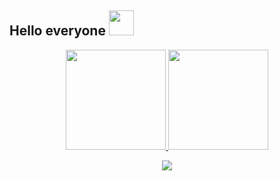 
## Hello everyone <img height="40" src="https://media.tenor.com/VRr39cVS3AkAAAAd/cat-is-vibin.gif"/>


<div align="center">
	<a href="https://github.com/Cralos9">
 	<img height="160em" src="https://github-readme-stats.vercel.app/api?username=cralos9&show_icons=true&theme=radical&include_all_commits=true&count_private=true"/>
	<img height="160em" src="https://github-readme-stats.vercel.app/api/top-langs/?username=cralos9&layout=compact&langs_count=7&theme=radical"/>
</div>
	
<p align="center">
	<img src="https://media4.giphy.com/media/9VtZa3W3UjmQgFTY4I/giphy.gif?cid=ecf05e47946miigyjipd4uvpldyf8508hqig5t7zfj9rn175&ep=v1_gifs_search&rid=giphy.gif&ct=g"/>
</p>
<!---
Cralos9/Cralos9 is a ✨ special ✨ repository because its `README.md` (this file) appears on your GitHub profile.
You can click the Preview link to take a look at your changes.
--->
